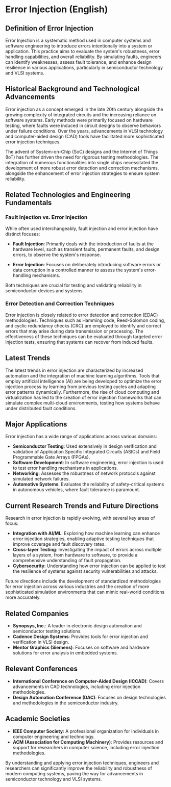 # Error Injection (English)

## Definition of Error Injection

Error Injection is a systematic method used in computer systems and software engineering to introduce errors intentionally into a system or application. This practice aims to evaluate the system's robustness, error handling capabilities, and overall reliability. By simulating faults, engineers can identify weaknesses, assess fault tolerance, and enhance design resilience in various applications, particularly in semiconductor technology and VLSI systems.

## Historical Background and Technological Advancements

Error injection as a concept emerged in the late 20th century alongside the growing complexity of integrated circuits and the increasing reliance on software systems. Early methods were primarily focused on hardware testing, where faults were induced in circuit designs to observe behaviors under failure conditions. Over the years, advancements in VLSI technology and computer-aided design (CAD) tools have facilitated more sophisticated error injection techniques.

The advent of System-on-Chip (SoC) designs and the Internet of Things (IoT) has further driven the need for rigorous testing methodologies. The integration of numerous functionalities into single chips necessitated the development of more robust error detection and correction mechanisms, alongside the enhancement of error injection strategies to ensure system reliability.

## Related Technologies and Engineering Fundamentals

### Fault Injection vs. Error Injection

While often used interchangeably, fault injection and error injection have distinct focuses:

- **Fault Injection**: Primarily deals with the introduction of faults at the hardware level, such as transient faults, permanent faults, and design errors, to observe the system's response.
  
- **Error Injection**: Focuses on deliberately introducing software errors or data corruption in a controlled manner to assess the system's error-handling mechanisms.

Both techniques are crucial for testing and validating reliability in semiconductor devices and systems.

### Error Detection and Correction Techniques

Error injection is closely related to error detection and correction (EDAC) methodologies. Techniques such as Hamming code, Reed-Solomon coding, and cyclic redundancy checks (CRC) are employed to identify and correct errors that may arise during data transmission or processing. The effectiveness of these techniques can be evaluated through targeted error injection tests, ensuring that systems can recover from induced faults.

## Latest Trends

The latest trends in error injection are characterized by increased automation and the integration of machine learning algorithms. Tools that employ artificial intelligence (AI) are being developed to optimize the error injection process by learning from previous testing cycles and adapting error patterns dynamically. Furthermore, the rise of cloud computing and virtualization has led to the creation of error injection frameworks that can simulate complex multi-cloud environments, testing how systems behave under distributed fault conditions.

## Major Applications

Error injection has a wide range of applications across various domains:

- **Semiconductor Testing**: Used extensively in design verification and validation of Application Specific Integrated Circuits (ASICs) and Field Programmable Gate Arrays (FPGAs).
- **Software Development**: In software engineering, error injection is used to test error handling mechanisms in applications.
- **Networking**: Assesses the robustness of network protocols against simulated network failures.
- **Automotive Systems**: Evaluates the reliability of safety-critical systems in autonomous vehicles, where fault tolerance is paramount.

## Current Research Trends and Future Directions

Research in error injection is rapidly evolving, with several key areas of focus:

- **Integration with AI/ML**: Exploring how machine learning can enhance error injection strategies, enabling adaptive testing techniques that improve coverage and fault discovery rates.
- **Cross-layer Testing**: Investigating the impact of errors across multiple layers of a system, from hardware to software, to provide a comprehensive understanding of fault propagation.
- **Cybersecurity**: Understanding how error injection can be applied to test the resilience of systems against security vulnerabilities and attacks.

Future directions include the development of standardized methodologies for error injection across various industries and the creation of more sophisticated simulation environments that can mimic real-world conditions more accurately.

## Related Companies

- **Synopsys, Inc.**: A leader in electronic design automation and semiconductor testing solutions.
- **Cadence Design Systems**: Provides tools for error injection and verification in VLSI design.
- **Mentor Graphics (Siemens)**: Focuses on software and hardware solutions for error analysis in embedded systems.

## Relevant Conferences

- **International Conference on Computer-Aided Design (ICCAD)**: Covers advancements in CAD technologies, including error injection methodologies.
- **Design Automation Conference (DAC)**: Focuses on design technologies and methodologies in the semiconductor industry.

## Academic Societies

- **IEEE Computer Society**: A professional organization for individuals in computer engineering and technology.
- **ACM (Association for Computing Machinery)**: Provides resources and support for researchers in computer science, including error injection methodologies.

By understanding and applying error injection techniques, engineers and researchers can significantly improve the reliability and robustness of modern computing systems, paving the way for advancements in semiconductor technology and VLSI systems.